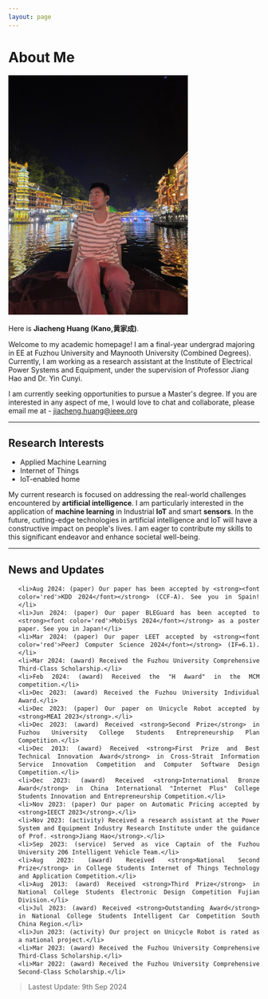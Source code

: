 ```yaml
---
layout: page
---
```


# About Me

<img src="/images/jiachenghuang.jpg" class="floatpic" width="360" height="480">

Here is **Jiacheng Huang (Kano,黄家成)**.

Welcome to my academic homepage! I am a final-year undergrad majoring in EE at Fuzhou University and Maynooth University (Combined Degrees). Currently, I am working as a research assistant at the Institute of Electrical Power Systems and Equipment, under the supervision of Professor Jiang Hao and Dr. Yin Cunyi.

I am currently seeking opportunities to pursue a Master's degree. If you are interested in any aspect of me, I would love to chat and collaborate, please email me at - jiacheng.huang@ieee.org

---

## Research Interests

- Applied Machine Learning
- Internet of Things
- IoT-enabled home

My current research is focused on addressing the real-world challenges encountered by **artificial intelligence**. I am particularly interested in the application of **machine learning** in Industrial **IoT** and smart **sensors**. In the future, cutting-edge technologies in artificial intelligence and IoT will have a constructive impact on people's lives. I am eager to contribute my skills to this significant endeavor and enhance societal well-being.

---

## News and Updates

<style>
    .timeline {
        text-align: justify;
        text-justify: inter-word;
        list-style-type: disc;
        padding-left: 20px; /* 稍微调整一下缩进 */
    }
</style>

<ul class="timeline">

    <li>Aug 2024: (paper) Our paper has been accepted by <strong><font color='red'>KDD 2024</font></strong> (CCF-A). See you in Spain!</li>
    <li>Jun 2024: (paper) Our paper BLEGuard has been accepted to <strong><font color='red'>MobiSys 2024</font></strong> as a poster paper. See you in Japan!</li>
    <li>Mar 2024: (paper) Our paper LEET accepted by <strong><font color='red'>PeerJ Computer Science 2024</font></strong> (IF=6.1).</li>
    <li>Mar 2024: (award) Received the Fuzhou University Comprehensive Third-Class Scholarship.</li>
    <li>Feb 2024: (award) Received the "H Award" in the MCM competition.</li>
    <li>Dec 2023: (award) Received the Fuzhou University Individual Award.</li>
    <li>Dec 2023: (paper) Our paper on Unicycle Robot accepted by <strong>MEAI 2023</strong>.</li>
    <li>Dec 2023: (award) Received <strong>Second Prize</strong> in Fuzhou University College Students Entrepreneurship Plan Competition.</li>
    <li>Dec 2013: (award) Received <strong>First Prize and Best Technical Innovation Award</strong> in Cross-Strait Information Service Innovation Competition and Computer Software Design Competition.</li>
    <li>Dec 2023: (award) Received <strong>International Bronze Award</strong> in China International "Internet Plus" College Students Innovation and Entrepreneurship Competition.</li>
    <li>Nov 2023: (paper) Our paper on Automatic Pricing accepted by <strong>IEECT 2023</strong>.</li>
    <li>Nov 2023: (activity) Received a research assistant at the Power System and Equipment Industry Research Institute under the guidance of Prof. <strong>Jiang Hao</strong>.</li>
    <li>Sep 2023: (service) Served as vice Captain of the Fuzhou University 206 Intelligent Vehicle Team.</li>
    <li>Aug 2023: (award) Received <strong>National Second Prize</strong> in College Students Internet of Things Technology and Application Competition.</li>
    <li>Aug 2013: (award) Received <strong>Third Prize</strong> in National College Students Electronic Design Competition Fujian Division.</li>
    <li>Jul 2023: (award) Received <strong>Outstanding Award</strong> in National College Students Intelligent Car Competition South China Region.</li>
    <li>Jun 2023: (activity) Our project on Unicycle Robot is rated as a national project.</li>
    <li>Mar 2023: (award) Received the Fuzhou University Comprehensive Third-Class Scholarship.</li>
    <li>Mar 2022: (award) Received the Fuzhou University Comprehensive Second-Class Scholarship.</li>
    
</ul>

> Lastest Update: 9th Sep 2024 